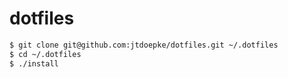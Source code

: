 # dotfiles

```sh
$ git clone git@github.com:jtdoepke/dotfiles.git ~/.dotfiles
$ cd ~/.dotfiles
$ ./install
```
